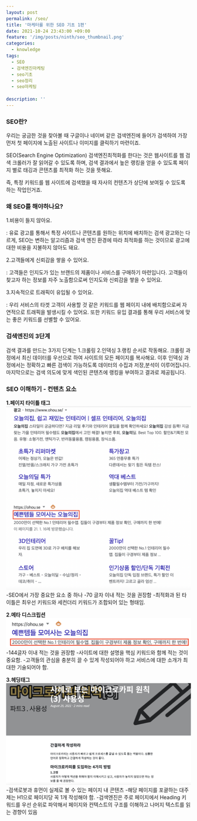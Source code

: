 ```yaml
---
layout: post
permalink: /seo/
title: '마케터를 위한 SEO 기초 1편'
date: 2021-10-24 23:43:00 +09:00
feature: '/img/posts/ninth/seo_thumbnail.png'
categories:
  - knowledge
tags:
  - SEO
  - 검색엔진마케팅
  - seo기초
  - seo정리
  - seo마케팅

description: ''
---
```

### **SEO란?**

우리는 궁금한 것을 찾아볼 때 구글이나 네이버 같은 검색엔진에 들어가 검색하여 가장 먼저 첫 페이지에 노출된 사이트나 이미지를 클릭하기 마련이죠.

SEO(Search Engine Optimization) 검색엔진최적화를 한다는 것은 웹사이트를 웹 검색 크롤러가 잘 읽어갈 수 있도록 하며, 검색 결과에서 높은 랭킹을 얻을 수 있도록 페이지 별로 태깅과 콘텐츠를 최적화 하는 것을 뜻해요.

즉, 특정 키워드를 웹 사이트에 검색했을 때 자사의 컨텐츠가 상단에 보여질 수 있도록 하는 작업인거죠.


### **왜 SEO를 해야하나요?**

1.비용이 들지 않아요.

: 유료 광고를 통해서 특정 사이트나 콘텐츠를 원하는 위치에 배치하는 검색 광고와는 다르게, SEO는 변하는 알고리즘과 검색 엔진 환경에 따라 최적화를 하는 것이므로 광고에 대한 비용을 지불하지 않아도 돼요.

2.고객들에게 신뢰감을 쌓을 수 있어요.

: 고객들은 인지도가 있는 브랜드의 제품이나 서비스를 구매하기 마련입니다. 고객들이 찾고자 하는 정보를 자주 노출함으로써 인지도와 신뢰감을 쌓을 수 있어요.

3.지속적으로 트래픽이 유입될 수 있어요.

: 우리 서비스의 타겟 고객이 사용할 것 같은 키워드를 웹 페이지 내에 배치함으로써 자연적으로 트래픽을 발생시킬 수 있어요. 또한 키워드 유입 결과를 통해 우리 서비스에 맞는 좋은 키워드를 선별할 수 있어요.


### **검색엔진의 3단계**

검색 결과를 만드는 3가지 단계는 1.크롤링 2.인덱싱 3.랭킹 순서로 작동해요.
크롤링 과정에서 최신 데이터를 우선으로 하여 사이트의 모든 페이지를 복사해요. 이후 인덱싱 과정에서는 정확하고 빠른 검색이 가능하도록 데이터의 수집과 저장,분석이 이루어집니다.마지막으로는 검색 의도에 맞게 색인된 콘텐츠에 랭킹을 부여하고 결과로 제공됩니다.

### **SEO 이해하기 - 컨텐츠 요소**
**1.페이지 타이틀 태그**
![sum](/img/posts/ninth/house_seo.png)
-SEO에서 가장 중요한 요소 중 하나
-70 글자 이내 적는 것을 권장함
-최적화과 된 타이틀은 최우선 키워드와 세컨더리 키워드가 조합되어 있는 형태임.

**2.메타 디스크립션**
![sum](/img/posts/ninth/house_meta.png)
-144글자 이내 적는 것을 권장함
-사이트에 대한 설명을 핵심 키워드와 함께 적는 것이 중요함.
-고객들의 관심을 충분히 끌 수 있게 작성되어야 하고 서비스에 대한 소개가 최대한 기술되어야 함.

**3.헤딩태그**
![sum](/img/posts/ninth/heading.png)
-검색로봇과 휴먼이 실제로 볼 수 있는 페이지 내 콘텐츠
-해당 페이지를 포괄하는 대주제는 H1으로 페이지당 꼭 1개 작성해야 함.
-검색엔진은 주로 페이지에서 Heading 키워드를 우선 순위로 파악해서 페이지와 컨텍스트의 구조를 이해하고 나머지 텍스트를 읽는 경향이 있음
